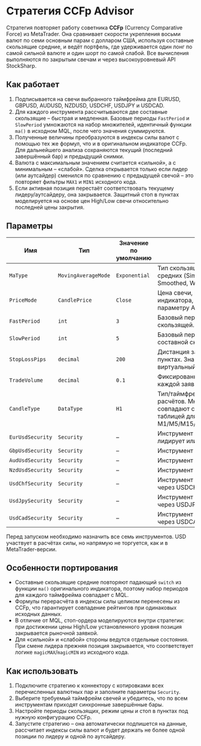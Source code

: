 # Стратегия CCFp Advisor

Стратегия повторяет работу советника **CCFp** (Currency Comparative Force) из MetaTrader. Она сравнивает скорости укрепления восьми валют по семи основным парам с долларом США, используя составные скользящие средние, и ведёт портфель, где удерживается один лонг по самой сильной валюте и один шорт по самой слабой. Все вычисления выполняются по закрытым свечам и через высокоуровневый API StockSharp.

## Как работает

1. Подписывается на свечи выбранного таймфрейма для EURUSD, GBPUSD, AUDUSD, NZDUSD, USDCHF, USDJPY и USDCAD.
2. Для каждого инструмента рассчитываются две составные скользящие – быстрая и медленная. Базовые периоды `FastPeriod` и `SlowPeriod` умножаются на набор множителей, идентичный функции `ma()` в исходном MQL, после чего значения суммируются.
3. Полученные величины преобразуются в индексы силы валют с помощью тех же формул, что и в оригинальном индикаторе CCFp. Для дальнейшего анализа сохраняются текущий (последний завершённый бар) и предыдущий снимки.
4. Валюта с максимальным значением считается «сильной», а с минимальным – «слабой». Сделка открывается только если лидер (или аутсайдер) сменился по сравнению с предыдущей свечой – это повторяет фильтры `MAX1` и `MIN1` исходного кода.
5. Если активная позиция перестаёт соответствовать текущему лидеру/аутсайдеру, она закрывается. Защитный стоп в пунктах моделируется на основе цен High/Low свечи относительно последней цены закрытия.

## Параметры

| Имя | Тип | Значение по умолчанию | Описание |
| --- | --- | --- | --- |
| `MaType` | `MovingAverageMode` | `Exponential` | Тип скользящей для составных средних (Simple, Exponential, Smoothed, Weighted). |
| `PriceMode` | `CandlePrice` | `Close` | Цена свечи, подающаяся на вход индикатора, соответствует параметру Applied Price в MQL. |
| `FastPeriod` | `int` | `3` | Базовый период быстрой составной скользящей. |
| `SlowPeriod` | `int` | `5` | Базовый период медленной составной скользящей. |
| `StopLossPips` | `decimal` | `200` | Дистанция защитного стопа в пунктах. Значение `0` отключает виртуальный стоп. |
| `TradeVolume` | `decimal` | `0.1` | Фиксированный объём (лоты) каждой заявки. |
| `CandleType` | `DataType` | `H1` | Тип/таймфрейм свечей для расчётов. Множители полностью совпадают с оригинальной таблицей для M1/M5/M15/M30/H1/H4/D1/W1/MN. |
| `EurUsdSecurity` | `Security` | – | Инструмент для торговли, когда лидирует или отстаёт EUR. |
| `GbpUsdSecurity` | `Security` | – | Инструмент для GBP. |
| `AudUsdSecurity` | `Security` | – | Инструмент для AUD. |
| `NzdUsdSecurity` | `Security` | – | Инструмент для NZD. |
| `UsdChfSecurity` | `Security` | – | Инструмент для CHF (торговля через USDCHF). |
| `UsdJpySecurity` | `Security` | – | Инструмент для JPY (торговля через USDJPY). |
| `UsdCadSecurity` | `Security` | – | Инструмент для CAD (торговля через USDCAD). |

Перед запуском необходимо назначить все семь инструментов. USD участвует в расчётах силы, но напрямую не торгуется, как и в MetaTrader-версии.

## Особенности портирования

- Составные скользящие средние повторяют падающий `switch` из функции `ma()` оригинального индикатора, поэтому набор периодов для каждого таймфрейма совпадает с MQL.
- Формулы перерасчёта в индексы силы целиком перенесены из CCFp, что гарантирует совпадение рейтингов при одинаковых исходных данных.
- В отличие от MQL, стоп-ордера моделируются внутри стратегии: при достижении цены High/Low установленного уровня позиция закрывается рыночной заявкой.
- Для «сильной» и «слабой» стороны ведутся отдельные состояния. При смене лидера прежняя позиция закрывается, что соответствует логике `magicMAX`/`magicMIN` из исходного кода.

## Как использовать

1. Подключите стратегию к коннектору с котировками всех перечисленных валютных пар и заполните параметры `Security`.
2. Выберите требуемый таймфрейм свечей и убедитесь, что по всем инструментам приходят синхронные завершённые бары.
3. Настройте периоды скользящих, режим цены и стоп в пунктах под нужную конфигурацию CCFp.
4. Запустите стратегию – она автоматически подпишется на данные, рассчитает индексы силы валют и будет держать не более одной позиции по лидеру и одной по аутсайдеру.
